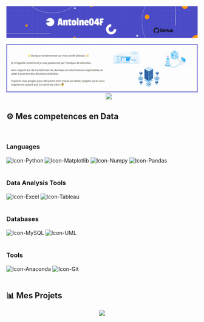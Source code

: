 <img src ="Image/baniere.jpeg"/>
<p></p>
<img src = "Image/baniere_gif.gif">


<div align="center">
&nbsp;&nbsp;&nbsp;&nbsp;&nbsp;&nbsp;&nbsp;&nbsp;
<a href="https://www.linkedin.com/in/antoinefouillot/">
<img src="https://img.shields.io/badge/Linkedin-%231DA1F2.svg?style=for-the-badge&logo=Linkedin&logoColor=white">
</a>
</div>



## ⚙️ Mes competences en Data 
<div style="display: inline_block"><br>

<h3>Languages</h3>
  <img align="center" alt="Icon-Python" height="40" width="54" src="https://cdn.jsdelivr.net/gh/devicons/devicon@latest/icons/python/python-original.svg">
  <img align="center" alt="Icon-Matplotlib" height="40" width="54" src="https://cdn.jsdelivr.net/gh/devicons/devicon@latest/icons/matplotlib/matplotlib-original.svg">
  <img align="center" alt="Icon-Numpy" height="40" width="54" src="https://cdn.jsdelivr.net/gh/devicons/devicon@latest/icons/numpy/numpy-original.svg">
  <img align="center" alt="Icon-Pandas" height="40" width="54" src="https://cdn.jsdelivr.net/gh/devicons/devicon@latest/icons/pandas/pandas-original.svg">
  <br><br>
  
<h3>Data Analysis Tools</h3>
  <img align="center" alt="Icon-Excel" height="40" width="54" src="https://img.icons8.com/?size=100&id=BEMhRoRy403e&format=png&color=000000">
  <img align="center" alt="Icon-Tableau" height="40" width="54" src="https://img.icons8.com/?size=100&id=9Kvi1p1F0tUo&format=png&color=000000)l)">
  <br><br>
  
<h3>Databases</h3>
  <img align="center" alt="Icon-MySQL" height="40" width="54" src="https://cdn.jsdelivr.net/gh/devicons/devicon@latest/icons/mysql/mysql-original.svg">
  <img align="center" alt="Icon-UML" height="40" width="54" src="https://cdn.jsdelivr.net/gh/devicons/devicon@latest/icons/unifiedmodelinglanguage/unifiedmodelinglanguage-original.svg">
  <br><br>

<h3>Tools</h3>
  <img align="center" alt="Icon-Anaconda" height="40" width="54" src="https://cdn.jsdelivr.net/gh/devicons/devicon@latest/icons/anaconda/anaconda-original.svg">
  <img align="center" alt="Icon-Git" height="40" width="54" src="https://cdn.jsdelivr.net/gh/devicons/devicon@latest/icons/git/git-original.svg">
  <br><br>
</div>


  
## 📊 Mes Projets 



<!--Footer--> 
<table>
  <tr>
<p align="center">
  <img src="https://capsule-render.vercel.app/api?type=waving&height=75&color=4A4AC4&section=footer&reversal=false"/>
</p>
          
                                                  
          
          
          
          
